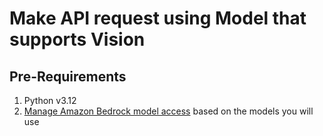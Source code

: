 
# Make API request using Model that supports Vision

## Pre-Requirements

1. Python v3.12
2. [Manage Amazon Bedrock model access](https://docs.aws.amazon.com/bedrock/latest/userguide/model-access.html) based on the models you will use




